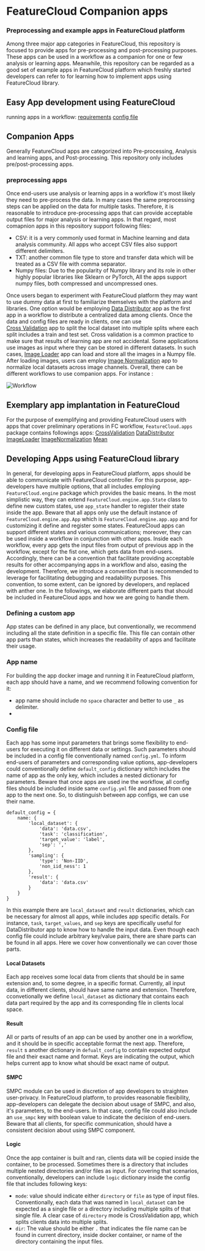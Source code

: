# FeatureCloud Companion apps

### Preprocessing and example apps in FeatureCloud platform
Among three major app categories in FeatureCloud, this repository is focused to provide apps for pre-processing and post-processing purposes.
These apps can be used in a workflow as a companion for one or few analysis or learning apps. Meanwhile, this repository can be regarded as a 
good set of example apps in FeatureCloud platform which freshly started developers can refer to for learning 
how to implement apps using FeatureCloud library. 

## Easy App development using FeatureCloud
running apps in a workflow:
[requirements](requirements.txt)
[config file](config.yml)

## Companion Apps
Generally FeatureCloud apps are categorized into Pre-processing, Analysis and learning apps, and Post-processing.
This repository only includes pre/post-processing apps. 

### preprocessing apps
Once end-users use analysis or learning apps in a workflow it's most likely they need to pre-process the data. In many cases 
the same preprocessing steps can be applied on the data for multiple tasks. Therefore, it is reasonable to introduce pre-processing apps
that can provide acceptable output files for major analysis or learning apps. In that regard, most comapnion apps in this repository support
following files:
- CSV: it is a very commonly used format in Machine learning and data analysis community. All apps who accept CSV files also 
support different delimiters.
- TXT: another common file type to store and transfer data which will be treated as a CSV file with comma separator.
- Numpy files: Due to the popularity of Numpy library and its role in other highly popular libraries like Sklearn or PyTorch,
All the apps support numpy files, both compressed and uncompressed ones.

Once users began to experiment with FeatureCloud platform they may want to use dummy data at first to familiarize themselves with 
the platform and libraries. One option would be employing [Data Distributor](/DataDistributor/README.md) app as the first app
in a workflow to distribute a centralized data among clients. Once the data and config files are ready in clients, one can use     
[Cross Validation](/CrossValidation/README.md) app to split the local dataset into multiple splits where each split includes a train and test set.
Cross validation is a common practice to make sure that results of learning app are not accidental. Some applications use images 
as input where they can be stored in different datasets. In such cases, [Image Loader](/ImageLoader/README.md) app can load and store all the
images in a Numpy file. After loading images, users can employ [Image Normalization](/ImageNormalization/README.md) app to normalize local datasets across 
image channels. Overall, there can be different workflows to use companion apps.
For instance :

 ![Workflow](/data/images/Workflow.png)

## Exemplary app implantation in FeatureCloud 
For the purpose of exemplifying and providing FeatureCloud users with apps
that cover preliminary operations in FC workflow, `FeatureCloud.apps` package 
contains followings apps:
[CrossValidation](/CrossValidation/README.md)
[DataDistributor](/DataDistributor/README.md)
[ImageLoader](/ImageLoader/README.md)
[ImageNormalization](/ImageNormalization/README.md)
[Mean](/Mean/README.md)

## Developing Apps using FeatureCloud library 
In general, for developing apps in FeatureCloud platform, apps should be able to communicate with FeatureCloud controller.
For this purpose, app-developers have multiple options, that all includes employing `FeatureCloud.engine` package which 
provides the basic means. In the most simplistic way, they can extend `FeatureCloud.engine.app.State` class to define new 
custom states, use `app_state` handler to register their state inside the app. Beware that all apps only use the default 
instance of `FeatureCloud.engine.app.App` which is `FeatureCloud.engine.app.app` and for customizing it define and register 
some states. FeatureCloud apps can support different states and various communications; moreover, they can be used inside 
a workflow in conjunction with other apps. Inside each workflow, every app gets the input files from output of previous
app in the workflow, except for the fist one, which gets data from end-users. Accordingly, there can be a convention that 
facilitate providing acceptable results for other accompanying apps in a workflow and also, easing the development. Therefore,
we introduce a convention that is recommended to leverage for facilitating debugging and readability purposes.
This convention, to some extent, can be ignored by developers, and replaced with anther one. In the followings, we elaborate
different parts that should be included in FeatureCloud apps and how we are going to handle them.

### Defining a custom app
App states can be defined in any place, but conventionally, we recommend including all the state definition in a specific file.
This file can contain other app parts than states, which increases the readability of apps and facilitate their usage.

### App name
For building the app docker image and running it in FeatureCloud platform, each app should have a name, and we recommend following 
convention for it:
- app name should include no `space` character and better to use `_` as delimiter.
- 

### Config file
Each app has some input parameters that brings some flexibility to end-users for executing it on different data or settings.
Such parameters should be included in a config file conventionally named `config.yml`. To inform end-users of parameters
and corresponding value options, app-developers could conventionally define `default_config` dictionary witch includes the name 
of app as the only key, which includes a nested dictionary for parameters. Beware that once apps are used ine the workflow,
all config files should be included inside same `config.yml` file and passed from one app to the next one. So, to distinguish
between app configs, we can use their name. 

```angular2html
default_config = {
    name: {
        'local_dataset': {
            'data': 'data.csv',
            'task': 'classification',
            'target_value': 'label',
            'sep': ','
        },
        'sampling': {
            'type': 'Non-IID',
            'non_iid_ness': 1
        },
        'result': {
            'data': 'data.csv'
        }
    }
}
```
In this example there are `local_dataset` and `result` dictionaries, which can be necessary for almost all apps, while includes
app specific details. For instance, `task`, `target_values`, and `sep` keys are specifically useful for DataDistributor app
to know how to handle the input data. Even though each config file could include arbitrary key/value pairs, there are  share parts can be found in all apps.
Here we cover how conventionally we can cover those parts.

#### Local Datasets
Each app receives some local data from clients that should be in same extension and, to some degree, in a specific format.
Currently, all input data, in different clients, should have same name and extension. Therefore, cconvetionally we define 
`local_dataset` as dictionary that contains each data part required by the app and its corresponding file in clients local 
space.

#### Result
All or parts of results of an app can be used by another one in a workflow, and it should be in specific acceptable format 
the next app. Therefore, `result` s another dictionary in `defualt_config` to contain expected output file and their exact name and 
format. Keys are indicating the output, which helps current app to know what should be exact name of output.

#### SMPC
SMPC module can be used in discretion of app developers to straighten user-privacy. In FeatureCloud platform,
to provides reasonable flexibility, app-developers can delegate the decision about usage of SMPC, and also, it's parameters,
to the end-users. In that case, config file could also include an `use_smpc` key with boolean value to indicate the decision of
end-users. Beware that all clients, for specific communication, should have a consistent decision about using SMPC component.

#### Logic
Once the app container is built and ran, clients data will be copied inside the container, to be processed. Sometimes
there is a directory that includes multiple nested directories and/or files as input. For covering that scenarios,
conventionally, developers can include `logic` dictionary inside the config file that includes following keys:
- `mode`: value should indicate either `directory` or `file` as type of input files. Conventionally, each data that was
named in `local_dataset` can be expected as a single file or a directory including multiple splits of that single file.
A clear case of `directory` mode is CrossValidation app, which splits clients data into multiple splits.
- `dir`: The value should be either `.` that indicates the file name can be found in current directory, inside docker container, 
or name of the directory containing the input files. 


